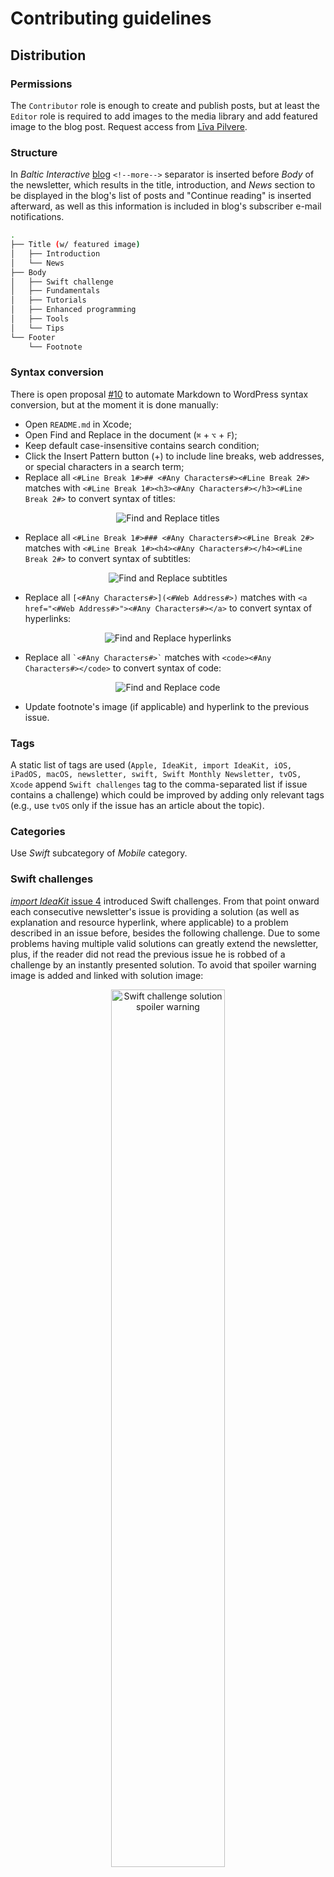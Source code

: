 # Contributing guidelines

## Distribution

### Permissions

The `Contributor` role is enough to create and publish posts, but at least the `Editor` role is required to add images to the media library and add featured image to the blog post.
Request access from [Līva Pilvere](https://people.accenture.com/People/user/liva.pilvere).

### Structure

In _Baltic Interactive_ [blog](https://blog.accenture.com/design)  `<!--more-->` separator is inserted before _Body_ of the newsletter, which results in the title, introduction, and _News_ section to be displayed in the blog's list of posts and "Continue reading" is inserted afterward, as well as this information is included in blog's subscriber e-mail notifications.

```bash
.
├── Title (w/ featured image)
│   ├── Introduction
│   └── News
├── Body
│   ├── Swift challenge
│   ├── Fundamentals
│   ├── Tutorials
│   ├── Enhanced programming
│   ├── Tools
│   └── Tips
└── Footer
    └── Footnote
```

### Syntax conversion

There is open proposal [#10](https://github.com/esesmuedgars/IdeaKit/issues/10) to automate Markdown to WordPress syntax conversion, but at the moment it is done manually:

- Open `README.md` in Xcode;
- Open Find and Replace in the document (`⌘` + `⌥` + `F`);
- Keep default case-insensitive contains search condition;
- Click the Insert Pattern button (+) to include line breaks, web addresses, or special characters in a search term;
- Replace all `<#Line Break 1#>## <#Any Characters#><#Line Break 2#>` matches with `<#Line Break 1#><h3><#Any Characters#></h3><#Line Break 2#>` to convert syntax of titles:

<p align="center">
<img alt="Find and Replace titles" src="https://github.com/esesmuedgars/IdeaKit/blob/assets/CONTRIBUTING/find_and_replace_titles.png" />
</p>

- Replace all `<#Line Break 1#>### <#Any Characters#><#Line Break 2#>` matches with `<#Line Break 1#><h4><#Any Characters#></h4><#Line Break 2#>` to convert syntax of subtitles:

<p align="center">
<img alt="Find and Replace subtitles" src="https://github.com/esesmuedgars/IdeaKit/blob/assets/CONTRIBUTING/find_and_replace_subtitles.png" />
</p>

- Replace all `[<#Any Characters#>](<#Web Address#>)` matches with `<a href="<#Web Address#>"><#Any Characters#></a>` to convert syntax of hyperlinks:

<p align="center">
<img alt="Find and Replace hyperlinks" src="https://github.com/esesmuedgars/IdeaKit/blob/assets/CONTRIBUTING/find_and_replace_hyperlinks.png" />
</p>

- Replace all `` `<#Any Characters#>` `` matches with `<code><#Any Characters#></code>` to convert syntax of code:

<p align="center">
<img alt="Find and Replace code" src="https://github.com/esesmuedgars/IdeaKit/blob/assets/CONTRIBUTING/find_and_replace_code.png" />
</p>

- Update footnote's image (if applicable) and hyperlink to the previous issue.

### Tags

A static list of tags are used (`Apple, IdeaKit, import IdeaKit, iOS, iPadOS, macOS, newsletter, swift, Swift Monthly Newsletter, tvOS, Xcode` append `Swift challenges` tag to the comma-separated list if issue contains a challenge) which could be improved by adding only relevant tags (e.g., use `tvOS` only if the issue has an article about the topic).

### Categories

Use _Swift_ subcategory of _Mobile_ category.

### Swift challenges

[_import IdeaKit_ issue 4](https://github.com/esesmuedgars/IdeaKit/tree/issue4) introduced Swift challenges. From that point onward each consecutive newsletter's issue is providing a solution (as well as explanation and resource hyperlink, where applicable) to a problem described in an issue before, besides the following challenge.
Due to some problems having multiple valid solutions can greatly extend the newsletter, plus, if the reader did not read the previous issue he is robbed of a challenge by an instantly presented solution. To avoid that spoiler warning image is added and linked with solution image:

<p align="center">
<img alt="Swift challenge solution spoiler warning" src="https://github.com/esesmuedgars/IdeaKit/blob/assets/CONTRIBUTING/Swift_challenge_solution_spoiler_warning.png" width="60%" />
</p>

- Upload a solution image to the [media library](https://blog.accenture.com/design/wp-admin/upload.php);
- Add a Caption to the image;
- Select uploaded image and save to clipboard (`⌘` + `C`) it's Copy Link (Pro tip: Copy Link is generated from the original image name, I would recommend using random filenames instead of easily recognizable pattern to eliminate cheating option);
- Click the Add Media button while editing the post to insert an image;
- Select spoiler warning image;
- Click the Insert into post button (which will insert selected image(-s) in cursors current location);
- Downscale image to appropriate size;
- Link spoiler warning image with solution image:
    - In the visual editor, click on the image, click on the Edit button (✎) change Link To from `None` to `Custom URL`, and insert Copy Link from clipboard (`⌘` + `V`);
    - In the textual editor, add `href` attribute with Copy Link from clipboard to `img` tag.

### Announcements

Specify your own subject and edit permalink. My approach has been to shorten both of them (e.g., replace `Baltic Interactive: import IdeaKit – Swift Monthly Newsletter Issue 5` with `Baltic Interactive: import IdeaKit Issue 5` and edit `<#Generated URL Path#>/import-ideakit-swift-monthly-newsletter-issue-5/` to `<#Generated URL Path#>/import-ideakit-5/`).

Once a new newsletter's issue has been published, all subscribers of the blog will receive automatic e-mail announcements. However, to attract additional traffic manual announcements are required. Following is the list of channels that have been used for communication as well as message examples:

- _Riga Interactive_ Yammer [community](https://web.yammer.com/main/groups/eyJfdHlwZSI6Ikdyb3VwIiwiaWQiOiI1Nzg0ODAwNDYwOCJ9/all):

<p align="center">
<img alt="Yammer new issue announcement examples" src="https://github.com/esesmuedgars/IdeaKit/blob/assets/CONTRIBUTING/Yammer_announcements.png" width="50%" />
</p>

- _Baltic Interactive_ (General) [channel](https://teams.microsoft.com/l/channel/19%3a44cee4a866b443dcad8be62b72443948%40thread.skype/General?groupId=4fc3b8f5-e079-4567-980c-3c159d453ed0&tenantId=e0793d39-0939-496d-b129-198edd916feb):

<p align="center">
<img alt="Microsoft Teams new issue announcement examples" src="https://github.com/esesmuedgars/IdeaKit/blob/assets/CONTRIBUTING/Teams_announcements.png" width="60%" />
</p>

- _Interactive All Hands_ meeting updates:

<p align="center">
<img alt="Interactive All Hands meeting update examples" src="https://github.com/esesmuedgars/IdeaKit/blob/assets/CONTRIBUTING/All_Hands_updates.png" width="70%" />
</p>

## Versioning

_Baltic Interactive_ [blog's](https://blog.accenture.com/design) newsletter's issue number is incremented by one with each consecutive release.
_GitHub_ [repository](https://github.com/esesmuedgars/IdeaKit) newsletter's issues are versioned. [Shields.io](https://shields.io) displays each issue's version number.
Branches use version numbers, however, once published, tags are using issue numbers (e.g., branch `1.5` becomes tag `issue2`, branch `1.6` becomes tag `issue3`, etc.)

```swift
X.Y

/**
 X (major version) - Year number of the newsletter (begins with 1 and never resets);
 Y (minor version) - Month number of the issue (possible values are 1 - 12, when minor version resets major version is incremented by one).
 */
```
<!--
In case of the newsletter's complete revamp, an additional version could be introduced:

```swift
X.Y.Z

/**
 X (major version) - (begins with 1, resets when newsletter's general curator is replaced or redesign takes place, etc.);
 Y (minor version) - Year number of the newsletter at current state (begins with 1, when minor version resets major version is incremented by one);
 Z (issue version) - Month number of the issue (possible values are 1 - 12, when issue version resets minor version is incremented by one).
 */
```
-->

##### Example:

It is October's issue of the first year of the newsletter. As it is the first year - the major version is `1`, October is the 10<sup>th</sup> month of the year, therefore, the minor version is `10`. That would make the newsletter's version `1.10`.

## Tools

### Language

[Grammarly](https://app.grammarly.com) (requires a free account) is used to eliminate spelling, grammar, and punctuation errors. Metrics such as clarity, engagement, delivery, and overall score weren't taken into account, but typical end values have been `very clear`, `very engaging`, `just right`, and `above 85` respectively.

[Grammarly](https://app.grammarly.com), in combination with [Thesaurus.com](https://www.thesaurus.com) and [Google’s](https://www.google.com) English dictionary results, also was applied when searching for synonyms.

Estimated reading time is auto-generated for _Baltic Interactive_ [blog's](https://blog.accenture.com/design) posts, for _GitHub_ issues [Read-o-Meter](https://niram.org/read) by [Tharique Azeez](https://twitter.com/ThariqueAzeez) and [Grammarly](https://app.grammarly.com) were referenced.

### Featured image

Newsletter's featured images have been created using [Ray.so](https://ray.so) tool.

_Baltic Interactive_ [blog's](https://blog.accenture.com/design) [media library](https://blog.accenture.com/design/wp-admin/upload.php) has featured images uploaded up to and including issue 36, below are step-by-step guides to recreate the image:

<p align="center">
<img alt="Featured image example" src="https://github.com/esesmuedgars/IdeaKit/blob/assets/CONTRIBUTING/contributing_featured_image.svg"  width="60%" />
</p>

#### Configuring image with JavaScript

- Set default values using controls:
    - Colors: `Sunset` (`C`);
    - Background: `Enabled` (`B`);
    - Dark mode: `Disabled` (`D`);
    - Padding: `64` (`P`);
    - Language: `Swift` (`L`).
- Open Chrome DevTools in Console panel (in Google Chrome `⌘` + `⌥` + `J`). Alternatively, you can right-click an element and select Inspect option;
- Update text colors to match Xcode's default light theme:
```javascript
document.getElementsByClassName("vue-codemirror code-editor")[0].style.cssText = `
--syntax-comment: #5D6C79;
--syntax-keyword: #9B2393;
--syntax-definition: rgba(0, 0, 0, 0.85);
`;
```
- Update text font to match Xcode's default light theme:
```javascript
document.querySelectorAll('.cm-keyword')[0].style.fontWeight = "Bolder";
```
- Update background gradient colors to match Swift programming language identity:
```javascript
document.getElementsByClassName('frame frame')[0].style.background = "linear-gradient(rgb(241, 178, 87), rgb(236, 73, 55))";
```
- Save as PNG (`⌘` + `S`).

#### Manually configuring image

- Set default values using controls:
    - Colors: `Sunset` (`C`);
    - Background: `Enabled` (`B`);
    - Dark mode: `Disabled` (`D`);
    - Padding: `64` (`P`);
    - Language: `Swift` (`L`).
- Open Chrome DevTools in Elements panel (in Google Chrome `⌘` + `⌥` + `C`);
- Update text colors to match Xcode's default light theme:
    - Locate and select child of `<div class="app-frame">...</div>`:
```html
<div class="vue-codemirror code-editor">...</div>
```
Replace element's `style` properties from:
```html
--syntax-text: #737568;
--syntax-background: rgba 0,0,100,0.75;
--syntax-string: #8C703C;
--syntax-comment: #7A7055;
--syntax-variable: #807410;
--syntax-variable-2: #717365;
--syntax-variable-3: #8C6A29;
--syntax-number: #856F00;
--syntax-atom: #856F00;
--syntax-keyword: #A1642C;
--syntax-property: #AD5A78;
--syntax-definition: #807410;
--syntax-meta: #6B625B;
--syntax-operator: #A1642C;
--syntax-attribute: #807410;
--syntax-tag: #A1642C;
```
to:
```html
--syntax-comment: #5D6C79;
--syntax-keyword: #9B2393;
--syntax-definition: rgba(0, 0, 0, 0.85);
```
- Update text font to match Xcode's default light theme:
    - Locate and select `<span class="cm-keyword">...</span>`;
    - Add `font-weight: bolder;` to `cm-keyword` CSS class properties
- Update background gradient colors to match Swift programming language identity:
    - Locate and select child of `<div class="content">...</div>`:
```html
<div id="frame" class="frame frame">...</div>
```
Replace element's `background` property from:
```html
background: linear-gradient(140deg, rgb(255, 207, 115), rgb(255, 122, 47));
```
to:
```html
background: linear-gradient(rgb(241, 178, 87), rgb(236, 73, 55));
```
- Save as PNG (`⌘` + `S`).

### Footnote

Footer characters have been created using [Open Peeps](https://www.openpeeps.com) by [Pablo Stanley](https://twitter.com/pablostanley). The library is free for commercial and personal use and can be customized with [Figma](https://www.figma.com) (requires a free account).

## Resources

### Swift newsletters

- AppCoda Weekly [newsletter](http://digest.appcoda.com);
- Awesome iOS [newsletter](https://ios.libhunt.com);
- Donny Wals Weekly [newsletter](https://www.donnywals.com/newsletter);
- iOS Dev Weekly [newsletter](https://iosdevweekly.com);
- iOS Goodies [newsletter](https://ios-goodies.com);
- Ray Wenderlich [newsletter](https://www.raywenderlich.com/newsletter);
- Sarunw's Blog [newsletter](https://sarunw.com);
- Swift Weekly [newsletter](https://swiftweekly.com);
- Swift Weekly Brief [newsletter](https://swiftweeklybrief.com);
- SwiftLee Weekly [newsletter](https://www.avanderlee.com);
- This Week in Swift [newsletter](https://swiftnews.curated.co).
<br>

- Subscribe to the newsletters (since it is for work-related activities I've used Accenture e-mail);
- Whitelist newsletter e-mails — while setting up you will have to release and allow each sender (through [Bulk Email Digest](bulk.email.digest@accenture.com)) as they [authors] are sending their initial e-mails;
- Optionally, create a contact for each newsletter (makes it a little more convenient to create the rule and contact images help differentiate newsletters at a glance):

<p align="center">
<img alt="Microsoft Outlook: Newsletter contacts" src="https://github.com/esesmuedgars/IdeaKit/blob/assets/CONTRIBUTING/whitelisted_newsletter_contacts.png" />
</p>

- Create "Swift Newsletters" folder and add it to favorites;
- Create a rule to move e-mails from whitelisted newsletters to a dedicated folder:

<p align="center">
<img alt="Microsoft Outlook: Move to folder rule" src="https://github.com/esesmuedgars/IdeaKit/blob/assets/CONTRIBUTING/move_to_folder_rule.png" />
</p>

All newsletters' issues are stored in a separate folder and don't clutter the inbox.

<p align="center">
<img alt="Microsoft Outlook: Newsletters" src="https://github.com/esesmuedgars/IdeaKit/blob/assets/CONTRIBUTING/newsletters.png" />
</p>

### Swift podcasts

- Apple Events (video) [podcast](https://podcasts.apple.com/podcast/apple-events-video/id275834665);
- Fireside Swift [podcast](https://podcasts.apple.com/podcast/fireside-swift/id1269435221);
- Inside iOS Dev [podcast](https://podcasts.apple.com/podcast/inside-ios-dev/id1231805301);
- iOS Dev Break [podcast](https://podcasts.apple.com/podcast/ios-dev-break/id1157188242);
- iOS Dev Discussions [podcast](https://podcasts.apple.com/podcast/ios-dev-discussions-sean-allen/id1426167395);
- iOS Lead Essentials [podcast](https://podcasts.apple.com/podcast/ios-lead-essentials-podcast-essentialdeveloper-com/id1477494716);
- More Than Just Code [podcast](https://podcasts.apple.com/podcast/more-than-just-code-podcast-ios-swift-development-news/id906987516);
- Release Notes [podcast](https://podcasts.apple.com/podcast/release-notes/id650358643);
- Stacktrace [podcast](https://podcasts.apple.com/podcast/stacktrace/id1359435443);
- Swift by Sundell [podcast](https://podcasts.apple.com/podcast/swift-by-sundell/id1267161825);
- Swift over Coffee [podcast](https://podcasts.apple.com/podcast/swift-over-coffee/id1435076502);
- Swift Unwrapped [podcast](https://podcasts.apple.com/podcast/swift-unwrapped/id1209817203);
- Swiftly Speaking [podcast](https://podcasts.apple.com/podcast/swiftly-speaking/id1505697997);
- The iDeveloper [podcast](https://podcasts.apple.com/podcast/the-ideveloper-podcast/id400664935);
- The iPhreaks Show [podcast](https://podcasts.apple.com/podcast/the-iphreaks-show/id634022060);
- Under the Radar [podcast](https://podcasts.apple.com/podcast/under-the-radar/id1055685246);
- Waiting for Review [podcast](https://podcasts.apple.com/podcast/waiting-for-review/id1199635981).

### Other useful resources

- Apple Developer [News and Updates](https://developer.apple.com/news);
- Swift Official [blog](https://swift.org/blog);
- The Daily iOS Twitter [account](https://twitter.com/TheDailyiOS);
- Code Completion Twitter [account](https://twitter.com/CodeCompletion);
- [Vincent Pradeilles's](https://twitter.com/v_pradeilles) YouTube [channel](https://www.youtube.com/c/VincentPradeilles);
- [Codewars](https://www.codewars.com) platform.
